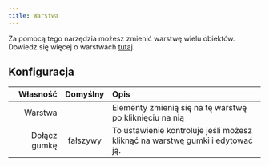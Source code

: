 ```yaml
---
title: Warstwa
---
```


Za pomocą tego narzędzia możesz zmienić warstwę wielu obiektów. Dowiedz się więcej o warstwach [tutaj](../layers.md).

## Konfiguracja

|     Własność | Domyślny | Opis                                                                          |
| ------------:|:--------:|:----------------------------------------------------------------------------- |
|      Warstwa |          | Elementy zmienią się na tę warstwę po kliknięciu na nią                       |
| Dołącz gumkę | fałszywy | To ustawienie kontroluje jeśli możesz kliknąć na warstwę gumki i edytować ją. |
